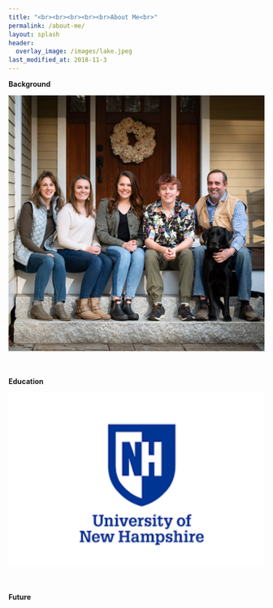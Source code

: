 ```yaml
---
title: "<br><br><br><br><br>About Me<br>"
permalink: /about-me/
layout: splash
header:
  overlay_image: /images/lake.jpeg
last_modified_at: 2018-11-3
---
```


**Background**<br>
<center><img src="/images/frontsteps.jpg" alt="drawing" width="800"/></center><br>

</br>

**Education**<br>
<center><img src="/images/unhlogo.png" alt="drawing" width="800"/></center><br>

</br>

**Future**<br>

</br>











